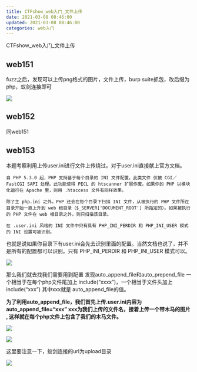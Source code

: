 ```yaml
---
title: CTFshow_web入门_文件上传
date: 2021-03-08 08:46:00
updated: 2021-03-08 08:46:00
categories: web入门
---
```


CTFshow_web入门_文件上传<!--more-->

## web151

fuzz之后，发现可以上传png格式的图片，文件上传，burp suite抓包，改后缀为php，蚁剑连接即可

![](https://img.npfs06.top/20210308090026.png?imageView2/0/q/75|watermark/2/text/bnBmczA2LnRvcA==/font/5b6u6L2v6ZuF6buR/fontsize/340/fill/IzAwMDAwMA==/dissolve/62/gravity/SouthEast/dx/10/dy/10)



## web152



同web151



## web153

本题考察利用上传user.ini进行文件上传绕过。对于user.ini直接献上官方文档。

```
自 PHP 5.3.0 起，PHP 支持基于每个目录的 INI 文件配置。此类文件 仅被 CGI／FastCGI SAPI 处理。此功能使得 PECL 的 htscanner 扩展作废。如果你的 PHP 以模块化运行在 Apache 里，则用 .htaccess 文件有同样效果。

除了主 php.ini 之外，PHP 还会在每个目录下扫描 INI 文件，从被执行的 PHP 文件所在目录开始一直上升到 web 根目录（$_SERVER['DOCUMENT_ROOT'] 所指定的）。如果被执行的 PHP 文件在 web 根目录之外，则只扫描该目录。

在 .user.ini 风格的 INI 文件中只有具有 PHP_INI_PERDIR 和 PHP_INI_USER 模式的 INI 设置可被识别。
```

也就是说如果你目录下有user.ini会先去识别里面的配置。当然文档也说了，并不是所有的配置都可以识别。只有 PHP_INI_PERDIR 和 PHP_INI_USER 模式可以。

![](https://img.npfs06.top/20210308092243.png?imageView2/0/q/75|watermark/2/text/bnBmczA2LnRvcA==/font/5b6u6L2v6ZuF6buR/fontsize/340/fill/IzAwMDAwMA==/dissolve/62/gravity/SouthEast/dx/10/dy/10)

那么我们就去找我们需要用到配置
发现auto_append_file和auto_prepend_file
一个相当于在每个php文件尾加上 include(“xxxx”)，一个相当于文件头加上 include(“xxx”)
其中xxx就是 auto_append_file的值。

**为了利用auto_append_file，我们首先上传.user.ini内容为 auto_append_file=“xxx” xxx为我们上传的文件名，接着上传一个带木马的图片 , 这样就在每个php文件上包含了我们的木马文件。**

![](https://img.npfs06.top/20210308093905.png?imageView2/0/q/75|watermark/2/text/bnBmczA2LnRvcA==/font/5b6u6L2v6ZuF6buR/fontsize/340/fill/IzAwMDAwMA==/dissolve/62/gravity/SouthEast/dx/10/dy/10)



![](https://img.npfs06.top/20210308093827.png?imageView2/0/q/75|watermark/2/text/bnBmczA2LnRvcA==/font/5b6u6L2v6ZuF6buR/fontsize/340/fill/IzAwMDAwMA==/dissolve/62/gravity/SouthEast/dx/10/dy/10)

这里要注意一下，蚁剑连接的url为upload目录

![](https://img.npfs06.top/20210308093515.png?imageView2/0/q/75|watermark/2/text/bnBmczA2LnRvcA==/font/5b6u6L2v6ZuF6buR/fontsize/340/fill/IzAwMDAwMA==/dissolve/62/gravity/SouthEast/dx/10/dy/10)

